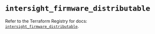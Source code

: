 # `intersight_firmware_distributable`

Refer to the Terraform Registry for docs: [`intersight_firmware_distributable`](https://registry.terraform.io/providers/ciscodevnet/intersight/1.0.71/docs/resources/firmware_distributable).
